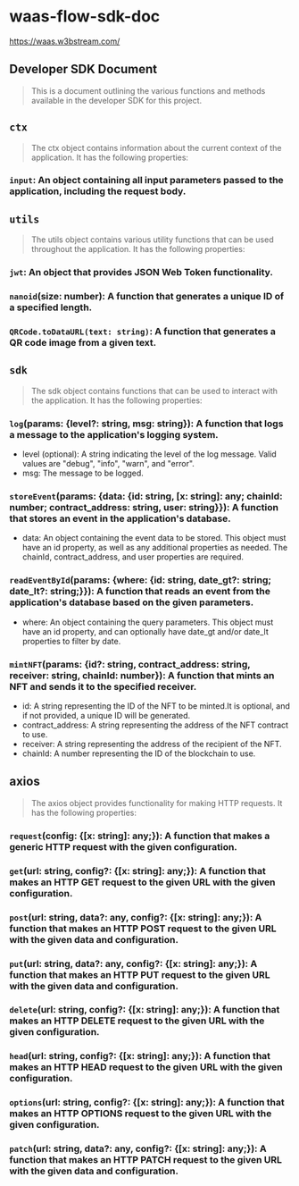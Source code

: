# waas-flow-sdk-doc

https://waas.w3bstream.com/

## Developer SDK Document

> This is a document outlining the various functions and methods available in the developer SDK for this project.

## `ctx`

> The ctx object contains information about the current context of the application. It has the following properties:

### `input`: An object containing all input parameters passed to the application, including the request body.

## `utils`

> The utils object contains various utility functions that can be used throughout the application. It has the following properties:

### `jwt`: An object that provides JSON Web Token functionality.

### `nanoid`(size: number): A function that generates a unique ID of a specified length.

### `QRCode.toDataURL(text: string)`: A function that generates a QR code image from a given text.

## `sdk`

> The sdk object contains functions that can be used to interact with the application. It has the following properties:

### `log`(params: {level?: string, msg: string}): A function that logs a message to the application's logging system.

- level (optional): A string indicating the level of the log message. Valid values are "debug", "info", "warn", and "error".
- msg: The message to be logged.

### `storeEvent`(params: {data: {id: string, [x: string]: any; chainId: number; contract_address: string, user: string}}): A function that stores an event in the application's database.

- data: An object containing the event data to be stored. This object must have an id property, as well as any additional properties as needed. The chainId, contract_address, and user properties are required.

### `readEventById`(params: {where: {id: string, date_gt?: string; date_lt?: string;}}): A function that reads an event from the application's database based on the given parameters.

- where: An object containing the query parameters. This object must have an id property, and can optionally have date_gt and/or date_lt properties to filter by date.

### `mintNFT`(params: {id?: string, contract_address: string, receiver: string, chainId: number}): A function that mints an NFT and sends it to the specified receiver.

- id: A string representing the ID of the NFT to be minted.It is optional, and if not provided, a unique ID will be generated.
- contract_address: A string representing the address of the NFT contract to use.
- receiver: A string representing the address of the recipient of the NFT.
- chainId: A number representing the ID of the blockchain to use.

## axios

> The axios object provides functionality for making HTTP requests. It has the following properties:

### `request`(config: {[x: string]: any;}): A function that makes a generic HTTP request with the given configuration.

### `get`(url: string, config?: {[x: string]: any;}): A function that makes an HTTP GET request to the given URL with the given configuration.

### `post`(url: string, data?: any, config?: {[x: string]: any;}): A function that makes an HTTP POST request to the given URL with the given data and configuration.

### `put`(url: string, data?: any, config?: {[x: string]: any;}): A function that makes an HTTP PUT request to the given URL with the given data and configuration.

### `delete`(url: string, config?: {[x: string]: any;}): A function that makes an HTTP DELETE request to the given URL with the given configuration.

### `head`(url: string, config?: {[x: string]: any;}): A function that makes an HTTP HEAD request to the given URL with the given configuration.

### `options`(url: string, config?: {[x: string]: any;}): A function that makes an HTTP OPTIONS request to the given URL with the given configuration.

### `patch`(url: string, data?: any, config?: {[x: string]: any;}): A function that makes an HTTP PATCH request to the given URL with the given data and configuration.
